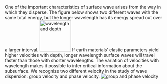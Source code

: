 One of the important characteristics of surface wave arises from the way in which they disperse. The figure below shows two different waves with the same total energy, but the longer wavelength has its energy spread out over a larger interval. 
<img alt="wavelength and depth" src="https://upload.wikimedia.org/wikipedia/commons/thumb/8/89/Surface_wave_penetration.png/1024px-Surface_wave_penetration.png" width="100" height="100">
If earth materials’ elastic parameters yield higher velocities with depth, longer wavelength surface waves will travel faster than those with shorter wavelengths. The variation of velocities with wavelength makes it possible to infer critical information about the subsurface. We recognize two different velocity in the study of wave dispersion: group velocity and phase velocity. 
![group and phase velocity](http://resource.isvr.soton.ac.uk/spcg/tutorial/tutorial/Tutorial_files/essaiwave.gif)
